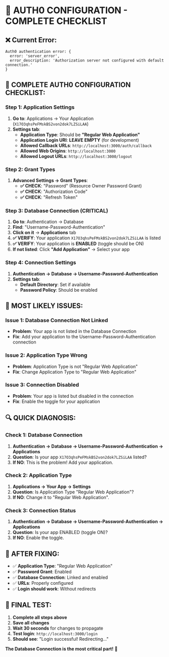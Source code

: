 # 🚨 **AUTH0 CONFIGURATION - COMPLETE CHECKLIST**

## **❌ Current Error:**
```
Auth0 authentication error: {
  error: 'server_error',
  error_description: 'Authorization server not configured with default connection.'
}
```

## **🔧 COMPLETE AUTH0 CONFIGURATION CHECKLIST:**

### **Step 1: Application Settings**
1. **Go to**: Applications → Your Application (`X17O3qhsPeFMskBS2von2dok7LZSiLAA`)
2. **Settings tab**:
   - **Application Type**: Should be **"Regular Web Application"**
   - **Application Login URI**: **LEAVE EMPTY** (for development)
   - **Allowed Callback URLs**: `http://localhost:3000/auth/callback`
   - **Allowed Web Origins**: `http://localhost:3000`
   - **Allowed Logout URLs**: `http://localhost:3000/logout`

### **Step 2: Grant Types**
1. **Advanced Settings → Grant Types**:
   - **✅ CHECK**: "Password" (Resource Owner Password Grant)
   - **✅ CHECK**: "Authorization Code"
   - **✅ CHECK**: "Refresh Token"

### **Step 3: Database Connection (CRITICAL)**
1. **Go to**: Authentication → Database
2. **Find**: "Username-Password-Authentication"
3. **Click on it** → **Applications** tab
4. **✅ VERIFY**: Your application `X17O3qhsPeFMskBS2von2dok7LZSiLAA` is listed
5. **✅ VERIFY**: Your application is **ENABLED** (toggle should be ON)
6. **If not listed**: Click **"Add Application"** → Select your app

### **Step 4: Connection Settings**
1. **Authentication → Database → Username-Password-Authentication**
2. **Settings tab**:
   - **Default Directory**: Set if available
   - **Password Policy**: Should be enabled

## **🎯 MOST LIKELY ISSUES:**

### **Issue 1: Database Connection Not Linked**
- **Problem**: Your app is not listed in the Database Connection
- **Fix**: Add your application to the Username-Password-Authentication connection

### **Issue 2: Application Type Wrong**
- **Problem**: Application Type is not "Regular Web Application"
- **Fix**: Change Application Type to "Regular Web Application"

### **Issue 3: Connection Disabled**
- **Problem**: Your app is listed but disabled in the connection
- **Fix**: Enable the toggle for your application

## **🔍 QUICK DIAGNOSIS:**

### **Check 1: Database Connection**
1. **Authentication → Database → Username-Password-Authentication → Applications**
2. **Question**: Is your app `X17O3qhsPeFMskBS2von2dok7LZSiLAA` listed?
3. **If NO**: This is the problem! Add your application.

### **Check 2: Application Type**
1. **Applications → Your App → Settings**
2. **Question**: Is Application Type "Regular Web Application"?
3. **If NO**: Change it to "Regular Web Application".

### **Check 3: Connection Status**
1. **Authentication → Database → Username-Password-Authentication → Applications**
2. **Question**: Is your app ENABLED (toggle ON)?
3. **If NO**: Enable the toggle.

## **🚨 AFTER FIXING:**
- ✅ **Application Type**: "Regular Web Application"
- ✅ **Password Grant**: Enabled
- ✅ **Database Connection**: Linked and enabled
- ✅ **URLs**: Properly configured
- ✅ **Login should work**: Without redirects

## **📝 FINAL TEST:**
1. **Complete all steps above**
2. **Save all changes**
3. **Wait 30 seconds** for changes to propagate
4. **Test login**: `http://localhost:3000/login`
5. **Should see**: "Login successful! Redirecting..."

**The Database Connection is the most critical part!** 🎯



